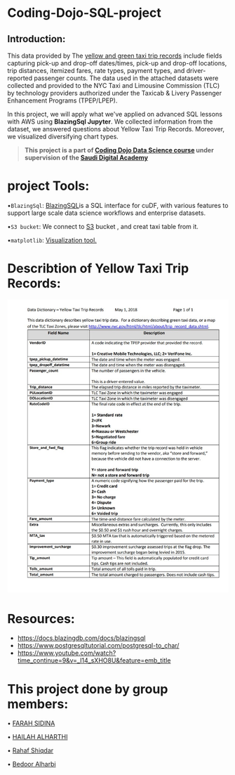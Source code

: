 # Coding-Dojo-SQL-project


## Introduction:

This data provided by The [yellow and green taxi trip records](https://www1.nyc.gov/assets/tlc/downloads/pdf/data_dictionary_trip_records_yellow.pdf) include fields capturing pick-up and drop-off dates/times, pick-up and drop-off locations, trip distances, itemized fares, rate types, payment types, and driver-reported passenger counts. The data used in the attached datasets were collected and provided to the NYC Taxi and Limousine Commission (TLC) by technology providers authorized under the Taxicab & Livery Passenger Enhancement Programs (TPEP/LPEP).

In this project, we will apply what we've applied on advanced SQL lessons with AWS using **BlazingSql Jupyter**. We collected information from the dataset, we answered questions about Yellow Taxi Trip Records. Moreover, we visualized diversifying chart types. 


> **This project is a part of [Coding Dojo Data Science course](http://learn.codingdojo.com/m/196/6244/46875) under supervision of the [Saudi Digital Academy](https://sda.edu.sa/ar/hemam)**


# project Tools:
•``BlazingSql``: [BlazingSQL](https://docs.blazingdb.com/docs/blazingsql)is a SQL interface for cuDF, with various features to support large scale data science workflows and enterprise datasets.


•``S3 bucket``: We connect to [S3](https://www.youtube.com/watch?time_continue=9&v=_I14_sXHO8U&feature=emb_title) bucket , and creat taxi table from it.

•``matplotlib``: [Visualization tool.](https://matplotlib.org/)


# Describtion of Yellow Taxi Trip Records:

![Yellow Taxi Trip Records](Yellow_taxi.jpg)



# Resources:
- https://docs.blazingdb.com/docs/blazingsql
- https://www.postgresqltutorial.com/postgresql-to_char/
- https://www.youtube.com/watch?time_continue=9&v=_I14_sXHO8U&feature=emb_title


# This project done by group members:
• [FARAH SIDINA](https://github.com/faro7ah)

• [HAILAH ALHARTHI](https://gist.github.com/helah20)


• [Rahaf Shiqdar](https://github.com/RahafSh)


• [Bedoor Alharbi](https://github.com/ibedoor)







